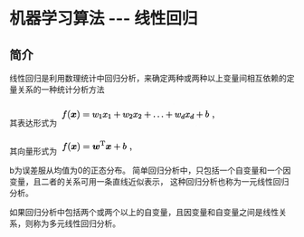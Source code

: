 # 机器学习算法 --- 线性回归

## 简介
线性回归是利用数理统计中回归分析，来确定两种或两种以上变量间相互依赖的定量关系的一种统计分析方法

其表达形式为![image](../picture/线性回归公式.PNG)

其向量形式为![image](../picture/线性回归公式向量形式.PNG)

b为误差服从均值为0的正态分布。
简单回归分析中，只包括一个自变量和一个因变量，且二者的关系可用一条直线近似表示，
这种回归分析也称为一元线性回归分析。

如果回归分析中包括两个或两个以上的自变量，且因变量和自变量之间是线性关系，则称为多元线性回归分析。



